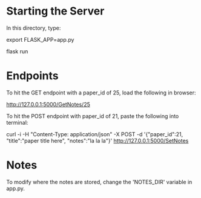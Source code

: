 # Starting the Server

In this directory, type:
 
export FLASK_APP=app.py

flask run

# Endpoints

To hit the GET endpoint with a paper_id of 25, load the following in browser:

http://127.0.0.1:5000/GetNotes/25


To hit the POST endpoint with paper_id of 21, paste the following into terminal: 

curl -i -H "Content-Type: application/json" -X POST -d '{"paper_id":21, "title":"paper title here", "notes":"la la la"}' http://127.0.0.1:5000/SetNotes


# Notes

To modify where the notes are stored, change the 'NOTES_DIR' variable in app.py.
